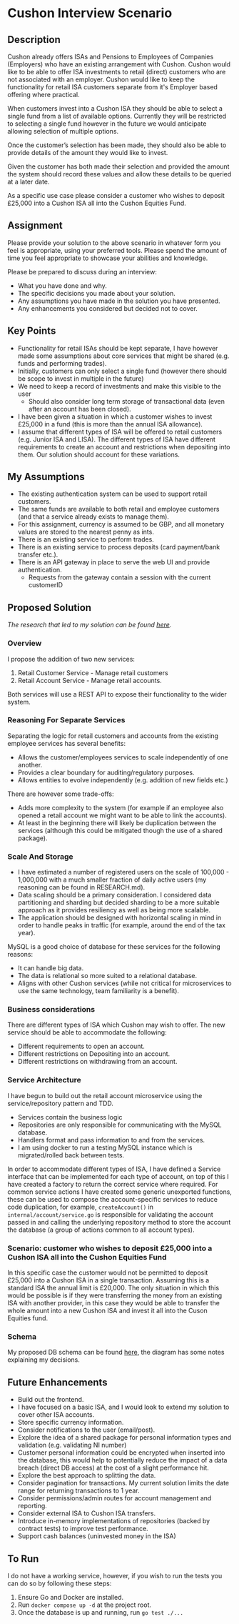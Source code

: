 # Cushon Interview Scenario

## Description

Cushon already offers ISAs and Pensions to Employees of Companies (Employers) who have an existing arrangement with
Cushon. Cushon would like to be able to offer ISA investments to retail (direct) customers who are not associated with an
employer. Cushon would like to keep the functionality for retail ISA customers separate from it's Employer based offering
where practical.

When customers invest into a Cushon ISA they should be able to select a single fund from a list of available options. Currently they will be restricted to selecting a single fund however in the future we would anticipate allowing selection of multiple options.

Once the customer’s selection has been made, they should also be able to provide details of the amount they would like to
invest.

Given the customer has both made their selection and provided the amount the system should record these values and allow these details to be queried at a later date.

As a specific use case please consider a customer who wishes to deposit £25,000 into a Cushon ISA all into the Cushon Equities Fund.

## Assignment

Please provide your solution to the above scenario in whatever form you feel is appropriate, using your preferred tools.
Please spend the amount of time you feel appropriate to showcase your abilities and knowledge.

Please be prepared to discuss during an interview:

- What you have done and why.
- The specific decisions you made about your solution.
- Any assumptions you have made in the solution you have presented.
- Any enhancements you considered but decided not to cover.

## Key Points

- Functionality for retail ISAs should be kept separate, I have however made some assumptions about core services that might be shared (e.g. funds and performing trades).
- Initially, customers can only select a single fund (however there should be scope to invest in multiple in the future)
- We need to keep a record of investments and make this visible to the user
    - Should also consider long term storage of transactional data (even after an account has been closed).
- I have been given a situation in which a customer wishes to invest £25,000 in a fund (this is more than the annual ISA allowance).
- I assume that different types of ISA will be offered to retail customers (e.g. Junior ISA and LISA). The different types of ISA have different requirements to create an account and restrictions when depositing into them. Our solution should account for these variations.

## My Assumptions

- The existing authentication system can be used to support retail customers.
- The same funds are available to both retail and employee customers (and that a service already exists to manage them).
- For this assignment, currency is assumed to be GBP, and all monetary values are stored to the nearest penny as ints.
- There is an existing service to perform trades.
- There is an existing service to process deposits (card payment/bank transfer etc.).
- There is an API gateway in place to serve the web UI and provide authentication.
    - Requests from the gateway contain a session with the current customerID

## Proposed Solution

*The research that led to my solution can be found [here](https://github.com/jameswhoughton/cushon/blob/main/RESEARCH.md).*

### Overview

I propose the addition of two new services: 

1. Retail Customer Service - Manage retail customers
2. Retail Account Service - Manage retail accounts.

Both services will use a REST API to expose their functionality to the wider system.

### Reasoning For Separate Services

Separating the logic for retail customers and accounts from the existing employee services has several benefits:

- Allows the customer/employees services to scale independently of one another.
- Provides a clear boundary for auditing/regulatory purposes.
- Allows entities to evolve independently (e.g. addition of new fields etc.)

There are however some trade-offs:

- Adds more complexity to the system (for example if an employee also opened a retail account we might want to be able to link the accounts).
- At least in the beginning there will likely be duplication between the services (although this could be mitigated though the use of a shared package).

### Scale And Storage

- I have estimated a number of registered users on the scale of 100,000 - 1,000,000 with a much smaller fraction of daily active users (my reasoning can be found in RESEARCH.md). 
- Data scaling should be a primary consideration. I considered data partitioning and sharding but decided sharding to be a more suitable approach as it provides resiliency as well as being more scalable.
- The application should be designed with horizontal scaling in mind in order to handle peaks in traffic (for example, around the end of the tax year).

MySQL is a good choice of database for these services for the following reasons:

- It can handle big data.
- The data is relational so more suited to a relational database.
- Aligns with other Cushon services (while not critical for microservices to use the same technology, team familiarity is a benefit).

### Business considerations

There are different types of ISA which Cushon may wish to offer. The new service should be able to accommodate the following:

- Different requirements to open an account.
- Different restrictions on Depositing into an account.
- Different restrictions on withdrawing from an account.

### Service Architecture

I have begun to build out the retail account microservice using the service/repository pattern and TDD.

- Services contain the business logic
- Repositories are only responsible for communicating with the MySQL database.
- Handlers format and pass information to and from the services.
- I am using docker to run a testing MySQL instance which is migrated/rolled back between tests.

In order to accommodate different types of ISA, I have defined a Service interface that can be implemented for each type of account, on top of this I have created a factory to return the correct service where required. For common service actions I have created some generic unexported functions, these can be used to compose the account-specific services to reduce code duplication, for example, `createAccount()` in `internal/account/service.go` is responsible for validating the account passed in and calling the underlying repository method to store the account the database (a group of actions common to all account types).

### Scenario: customer who wishes to deposit £25,000 into a Cushon ISA all into the Cushon Equities Fund

In this specific case the customer would not be permitted to deposit £25,000 into a Cushon ISA in a single transaction. Assuming this is a standard ISA the annual limit is £20,000. The only situation in which this would be possible is if they were transferring the money from an existing ISA with another provider, in this case they would be able to transfer the whole amount into a new Cushon ISA and invest it all into the Cuson Equities fund.

### Schema

My proposed DB schema can be found [here](https://raw.githubusercontent.com/jameswhoughton/cushon/refs/heads/main/erd.svg), the diagram has some notes explaining my decisions.

## Future Enhancements

- Build out the frontend.
- I have focused on a basic ISA, and I would look to extend my solution to cover other ISA accounts.
- Store specific currency information.
- Consider notifications to the user (email/post).
- Explore the idea of a shared package for personal information types and validation (e.g. validating NI number)
- Customer personal information could be encrypted when inserted into the database, this would help to potentially reduce the impact of a data breach (direct DB access) at the cost of a slight performance hit.
- Explore the best approach to splitting the data.
- Consider pagination for transactions. My current solution limits the date range for returning transactions to 1 year.
- Consider permissions/admin routes for account management and reporting.
- Consider external ISA to Cushon ISA transfers.
- Introduce in-memory implementations of repositories (backed by contract tests) to improve test performance.
- Support cash balances (uninvested money in the ISA)


## To Run

I do not have a working service, however, if you wish to run the tests you can do so by following these steps:

1. Ensure Go and Docker are installed.
2. Run `docker compose up -d` at the project root.
3. Once the database is up and running, run `go test ./...`
